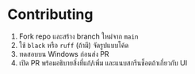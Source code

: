 # Contributing

1. Fork repo และสร้าง branch ใหม่จาก `main`
2. ใช้ `black` หรือ `ruff` (ถ้ามี) จัดรูปแบบโค้ด
3. ทดสอบบน Windows ก่อนส่ง PR
4. เปิด PR พร้อมอธิบายสิ่งที่แก้/เพิ่ม และแนบสกรีนช็อตถ้าเกี่ยวกับ UI

